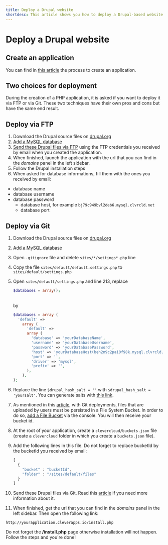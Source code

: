 ```yaml
---
title: Deploy a Drupal website
shortdesc: This article shows you how to deploy a Drupal-based website on the Clever Cloud.
---
```


# Deploy a Drupal website

## Create an application

You can find in [this article](/clever-cloud-overview/add-application/#create-an-application) the process to create an application.

## Two choices for deployment

During the creation of a PHP application, it is asked if you want to deploy it via FTP or via Git. These two techniques have their own pros and cons but have the same end result.

## Deploy via FTP

1. Download the Drupal source files on [drupal.org](http://drupal.org)
2. [Add a MySQL database](/databases-and-services/add-service/)
3. [Send these Drupal files via FTP](/clever-cloud-overview/add-application/#ftp-deployment) using the FTP credentials you received by email when you created the application.
4. When finished, launch the application with the url that you can find in the *domains* panel in the left sidebar.
5. Follow the Drupal installation steps
6. When asked for database informations, fill them with the ones you received by email:
  * database name
  * database username
  * database password
    * database host, for example `bj79c949bvl2deb6.mysql.clvrcld.net`
    * database port


## Deploy via Git

1. Download the Drupal source files on [drupal.org](http://drupal.org)
2. [Add a MySQL database](/databases-and-services/add-service/)
3. Open `.gitignore` file and delete `sites/*/settings*.php` line
4. Copy the file `sites/default/default.settings.php` to `sites/default/settings.php`
5. Open `sites/default/settings.php` and line 213, replace 

    ```php
    $databases = array();
    ```
    
    <br/>
    by
    
    ```php
    $databases = array (
      'default' => 
        array (
          'default' => 
          array (
            'database' => 'yourDatabaseName',
            'username' => 'yourDatabaseUsername',
            'password' => 'yourDatabasePassword',
            'host' => 'yourDatabaseHost(beh2n9c2pai0f98k.mysql.clvrcld.net)',
            'port' => '',
            'driver' => 'mysql',
            'prefix' => '',
          ),
        ),
    );
    ```
6. Replace the line `$drupal_hash_salt = ''` with `$drupal_hash_salt = 'yoursalt'`. You can generate salts with [this link](http://www.passwordtool.hu/).
5. As mentioned in this [article](/databases-and-services/fs-buckets/), with Git deployments, files that are uploaded by users must be persisted in a File System Bucket. In order to do so, [add a File Bucket](/databases-and-services/add-service/) via the console. You will then receive your bucket id.
6. At the root of your application, create a `clevercloud/buckets.json` file (create a `clevercloud` folder in which you create a `buckets.json` file).
7. Add the following lines in this file. Do not forget to replace bucketId by the bucketId you received by email:

    ```javascript
    [
      {
        "bucket" : "bucketId",
        "folder" : "/sites/default/files"
      }
    ]
    ```

5. Send these Drupal files via Git. Read this [article](/clever-cloud-overview/add-application/#git-deployment) if you need more information about it.
6. When finished, get the url that you can find in the *domains* panel in the left sidebar. Then open the following link:  

`http://yourapplication.cleverapps.io/install.php`  

Do not forget the **/install.php** page otherwise installation will not happen.
Follow the steps and you're done!
